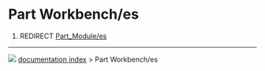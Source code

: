 # Part Workbench/es
1.  REDIRECT [Part\_Module/es](Part_Module/es.md)



---
![](images/Right_arrow.png) [documentation index](../README.md) > Part Workbench/es
